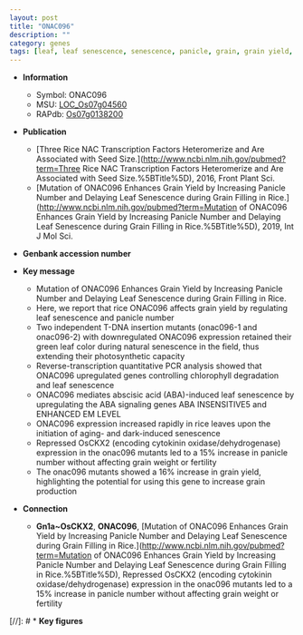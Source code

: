 ```yaml
---
layout: post
title: "ONAC096"
description: ""
category: genes
tags: [leaf, leaf senescence, senescence, panicle, grain, grain yield, yield,  ABA , cytokinin, abscisic acid, ABA, grain filling, fertility, grain weight]
---
```


* **Information**  
    + Symbol: ONAC096  
    + MSU: [LOC_Os07g04560](http://rice.plantbiology.msu.edu/cgi-bin/ORF_infopage.cgi?orf=LOC_Os07g04560)  
    + RAPdb: [Os07g0138200](http://rapdb.dna.affrc.go.jp/viewer/gbrowse_details/irgsp1?name=Os07g0138200)  

* **Publication**  
    + [Three Rice NAC Transcription Factors Heteromerize and Are Associated with Seed Size.](http://www.ncbi.nlm.nih.gov/pubmed?term=Three Rice NAC Transcription Factors Heteromerize and Are Associated with Seed Size.%5BTitle%5D), 2016, Front Plant Sci.
    + [Mutation of ONAC096 Enhances Grain Yield by Increasing Panicle Number and Delaying Leaf Senescence during Grain Filling in Rice.](http://www.ncbi.nlm.nih.gov/pubmed?term=Mutation of ONAC096 Enhances Grain Yield by Increasing Panicle Number and Delaying Leaf Senescence during Grain Filling in Rice.%5BTitle%5D), 2019, Int J Mol Sci.

* **Genbank accession number**  

* **Key message**  
    + Mutation of ONAC096 Enhances Grain Yield by Increasing Panicle Number and Delaying Leaf Senescence during Grain Filling in Rice.
    + Here, we report that rice ONAC096 affects grain yield by regulating leaf senescence and panicle number
    + Two independent T-DNA insertion mutants (onac096-1 and onac096-2) with downregulated ONAC096 expression retained their green leaf color during natural senescence in the field, thus extending their photosynthetic capacity
    + Reverse-transcription quantitative PCR analysis showed that ONAC096 upregulated genes controlling chlorophyll degradation and leaf senescence
    + ONAC096 mediates abscisic acid (ABA)-induced leaf senescence by upregulating the ABA signaling genes ABA INSENSITIVE5 and ENHANCED EM LEVEL
    + ONAC096 expression increased rapidly in rice leaves upon the initiation of aging- and dark-induced senescence
    + Repressed OsCKX2 (encoding cytokinin oxidase/dehydrogenase) expression in the onac096 mutants led to a 15% increase in panicle number without affecting grain weight or fertility
    + The onac096 mutants showed a 16% increase in grain yield, highlighting the potential for using this gene to increase grain production

* **Connection**  
    + __Gn1a~OsCKX2__, __ONAC096__, [Mutation of ONAC096 Enhances Grain Yield by Increasing Panicle Number and Delaying Leaf Senescence during Grain Filling in Rice.](http://www.ncbi.nlm.nih.gov/pubmed?term=Mutation of ONAC096 Enhances Grain Yield by Increasing Panicle Number and Delaying Leaf Senescence during Grain Filling in Rice.%5BTitle%5D),  Repressed OsCKX2 (encoding cytokinin oxidase/dehydrogenase) expression in the onac096 mutants led to a 15% increase in panicle number without affecting grain weight or fertility

[//]: # * **Key figures**  


